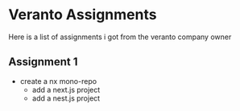 # Veranto Assignments
Here is a list of assignments i got from the veranto company owner

## Assignment 1
- create a nx mono-repo
    - add a next.js project
    - add a nest.js project